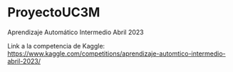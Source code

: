 # ProyectoUC3M
Aprendizaje Automático Intermedio Abril 2023


Link a la competencia de Kaggle: https://www.kaggle.com/competitions/aprendizaje-automtico-intermedio-abril-2023/
